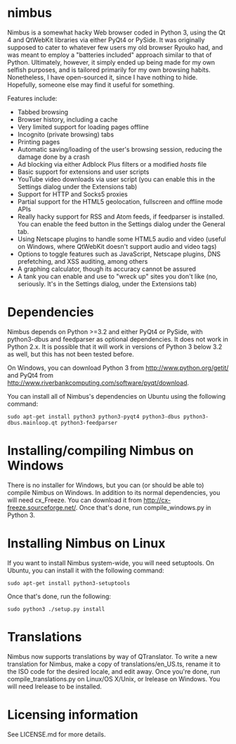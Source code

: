 nimbus
======

Nimbus is a somewhat hacky Web browser coded in Python 3, using the Qt 4 and
QtWebKit libraries via either PyQt4 or PySide. It was originally supposed to
cater to whatever few users my old browser Ryouko had, and was meant to employ
a "batteries included" approach similar to that of Python. Ultimately,
however, it simply ended up being made for my own selfish purposes, and is
tailored primarily for my own browsing habits. Nonetheless, I have open-sourced
it, since I have nothing to hide. Hopefully, someone else may find it useful
for something.

Features include:
* Tabbed browsing
* Browser history, including a cache
* Very limited support for loading pages offline
* Incognito (private browsing) tabs
* Printing pages
* Automatic saving/loading of the user's browsing session, reducing the damage
  done by a crash
* Ad blocking via either Adblock Plus filters or a modified *hosts* file
* Basic support for extensions and user scripts
* YouTube video downloads via user script (you can enable this in the Settings
  dialog under the Extensions tab)
* Support for HTTP and Socks5 proxies
* Partial support for the HTML5 geolocation, fullscreen and offline mode APIs
* Really hacky support for RSS and Atom feeds, if feedparser is installed. You
  can enable the feed button in the Settings dialog under the General tab.
* Using Netscape plugins to handle some HTML5 audio and video (useful on
  Windows, where QtWebKit doesn't support audio and video tags)
* Options to toggle features such as JavaScript, Netscape plugins, DNS
  prefetching, and XSS auditing, among others
* A graphing calculator, though its accuracy cannot be assured
* A tank you can enable and use to "wreck up" sites you don't like (no,
  seriously. It's in the Settings dialog, under the Extensions tab)

Dependencies
======

Nimbus depends on Python >=3.2 and either PyQt4 or PySide, with python3-dbus
and feedparser as optional dependencies. It does not work in Python 2.x. It is
possible that it will work in versions of Python 3 below 3.2 as well, but this
has not been tested before.

On Windows, you can download Python 3 from http://www.python.org/getit/ and
PyQt4 from http://www.riverbankcomputing.com/software/pyqt/download.

You can install all of Nimbus's dependencies on Ubuntu using the following
command:

    sudo apt-get install python3 python3-pyqt4 python3-dbus python3-dbus.mainloop.qt python3-feedparser

Installing/compiling Nimbus on Windows
======

There is no installer for Windows, but you can (or should be able to) compile
Nimbus on Windows. In addition to its normal dependencies, you will need
cx_Freeze. You can download it from http://cx-freeze.sourceforge.net/. Once
that's done, run compile_windows.py in Python 3.

Installing Nimbus on Linux
======

If you want to install Nimbus system-wide, you will need setuptools. On
Ubuntu, you can install it with the following command:

    sudo apt-get install python3-setuptools

Once that's done, run the following:

    sudo python3 ./setup.py install

Translations
======

Nimbus now supports translations by way of QTranslator. To write a new
translation for Nimbus, make a copy of translations/en_US.ts, rename it to the
ISO code for the desired locale, and edit away. Once you're done, run
compile_translations.py on Linux/OS X/Unix, or lrelease on Windows. You will
need lrelease to be installed.

Licensing information
======

See LICENSE.md for more details.
